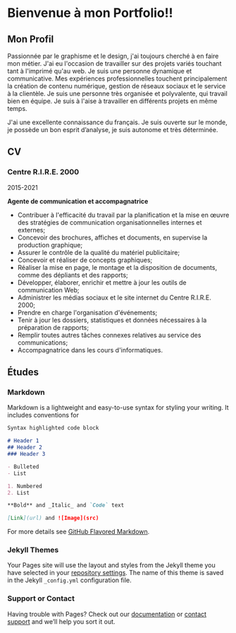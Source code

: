 # Bienvenue à mon Portfolio!!

## Mon Profil
Passionnée par le graphisme et le design, j'ai toujours cherché à en faire mon métier. J'ai eu l'occasion de travailler sur des projets variés touchant tant à l'imprimé qu'au web.
Je suis une personne dynamique et communicative. Mes expériences professionnelles touchent principalement la création de contenu numérique, gestion de réseaux sociaux et le service à la clientèle. Je suis une personne très organisée et polyvalente, qui travail bien en équipe. Je suis à l'aise à travailler en différents projets en même temps.

J'ai une excellente connaissance du français. Je suis ouverte sur le monde, je possède un bon esprit d’analyse, je suis autonome et très déterminée.

## CV

### Centre R.I.R.E. 2000
2015-2021

**Agente de communication et accompagnatrice**

- Contribuer à l'efficacité du travail par la planification et la mise en œuvre des stratégies de communication organisationnelles internes et externes;
- Concevoir des brochures, affiches et documents, en supervise la production graphique;
- Assurer le contrôle de la qualité du matériel publicitaire;
- Concevoir et réaliser de concepts graphiques;
- Réaliser la mise en page, le montage et la disposition de documents, comme des dépliants et des rapports;
- Développer, élaborer, enrichir et mettre à jour les outils de communication Web;
- Administrer les médias sociaux et le site internet du Centre R.I.R.E. 2000;
- Prendre en charge l'organisation d'événements;
- Tenir à jour les dossiers, statistiques et données nécessaires à la préparation de rapports;
- Remplir toutes autres tâches connexes relatives au service des communications;
- Accompagnatrice dans les cours d'informatiques.


## Études





### Markdown

Markdown is a lightweight and easy-to-use syntax for styling your writing. It includes conventions for

```markdown
Syntax highlighted code block

# Header 1
## Header 2
### Header 3

- Bulleted
- List

1. Numbered
2. List

**Bold** and _Italic_ and `Code` text

[Link](url) and ![Image](src)
```

For more details see [GitHub Flavored Markdown](https://guides.github.com/features/mastering-markdown/).

### Jekyll Themes

Your Pages site will use the layout and styles from the Jekyll theme you have selected in your [repository settings](https://github.com/marcelagondro/Portfolio/settings/pages). The name of this theme is saved in the Jekyll `_config.yml` configuration file.

### Support or Contact

Having trouble with Pages? Check out our [documentation](https://docs.github.com/categories/github-pages-basics/) or [contact support](https://support.github.com/contact) and we’ll help you sort it out.
